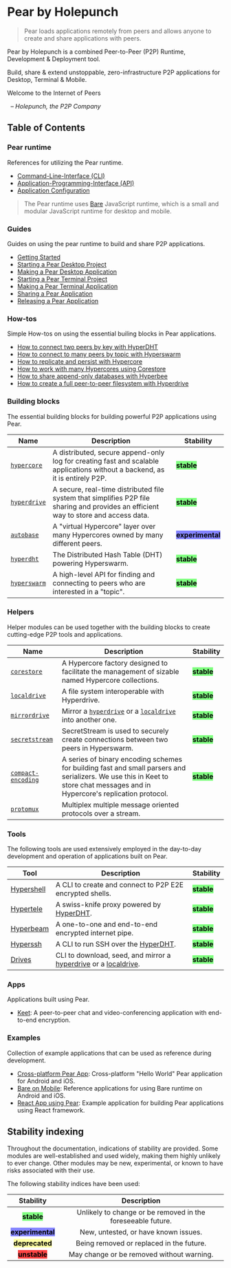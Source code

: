 # Pear by Holepunch

> Pear loads applications remotely from peers and allows anyone to create and share applications with peers.

Pear by Holepunch is a combined Peer-to-Peer (P2P) Runtime, Development & Deployment tool.

Build, share & extend unstoppable, zero-infrastructure P2P applications for Desktop, Terminal & Mobile.

Welcome to the Internet of Peers

&nbsp; _– Holepunch, the P2P Company_

## Table of Contents

### Pear runtime

References for utilizing the Pear runtime.

* [Command-Line-Interface (CLI)](./reference/cli.md)
* [Application-Programming-Interface (API)](./reference/api.md)
* [Application Configuration](./reference/configuration.md)

> The Pear runtime uses [Bare](https://github.com/holepunchto/bare) JavaScript runtime, which is a small and modular JavaScript runtime for desktop and mobile. 

### Guides

Guides on using the pear runtime to build and share P2P applications.

* [Getting Started](./guide/getting-started.md)
* [Starting a Pear Desktop Project](./guide/starting-a-pear-desktop-project.md)
* [Making a Pear Desktop Application](./guide/making-a-pear-desktop-app.md)
* [Starting a Pear Terminal Project](./guide/starting-a-pear-terminal-project.md)
* [Making a Pear Terminal Application](./guide/making-a-pear-terminal-app.md)
* [Sharing a Pear Application](./guide/sharing-a-pear-app.md)
* [Releasing a Pear Application](./guide/releasing-a-pear-app.md)

### How-tos

Simple How-tos on using the essential builing blocks in Pear applications.

* [How to connect two peers by key with HyperDHT](./howto/connect-two-peers-by-key-with-hyperdht.md)
* [How to connect to many peers by topic with Hyperswarm](./howto/connect-to-many-peers-by-topic-with-hyperswarm.md)
* [How to replicate and persist with Hypercore](./howto/replicate-and-persist-with-hypercore.md)
* [How to work with many Hypercores using Corestore](./howto/work-with-many-hypercores-using-corestore.md)
* [How to share append-only databases with Hyperbee](./howto/share-append-only-databases-with-hyperbee.md)
* [How to create a full peer-to-peer filesystem with Hyperdrive](./howto/create-a-full-peer-to-peer-filesystem-with-hyperdrive.md)

### Building blocks

The essential building blocks for building powerful P2P applications using Pear.

| Name                                           | Description                                                                                                                         | Stability                                                        |
|------------------------------------------------|-------------------------------------------------------------------------------------------------------------------------------------|------------------------------------------------------------------|
| [`hypercore`](./building-blocks/hypercore.md)  | A distributed, secure append-only log for creating fast and scalable applications without a backend, as it is entirely P2P.         | <mark style="background-color:#80ff80;">**stable**</mark>          |
| [`hyperdrive`](./building-blocks/hyperdrive.md)| A secure, real-time distributed file system that simplifies P2P file sharing and provides an efficient way to store and access data.| <mark style="background-color:#80ff80;">**stable**</mark>          |
| [`autobase`](./building-blocks/autobase.md)    | A "virtual Hypercore" layer over many Hypercores owned by many different peers.                                                     | <mark style="background-color: #8484ff;">**experimental**</mark> |
| [`hyperdht`](./building-blocks/hyperdht.md)    | The Distributed Hash Table (DHT) powering Hyperswarm.                                                                               | <mark style="background-color:#80ff80;">**stable**</mark>          |
| [`hyperswarm`](./building-blocks/hyperswarm.md)| A high-level API for finding and connecting to peers who are interested in a "topic".                                               | <mark style="background-color:#80ff80;">**stable**</mark>          |

### Helpers

Helper modules can be used together with the building blocks to create cutting-edge P2P tools and applications.

| Name                                               | Description                                                                                                                                                                 | Stability                                               |
|----------------------------------------------------|-----------------------------------------------------------------------------------------------------------------------------------------------------------------------------|---------------------------------------------------------|
| [`corestore`](./helpers/corestore.md)              | A Hypercore factory designed to facilitate the management of sizable named Hypercore collections.                                                                           | <mark style="background-color:#80ff80;">**stable**</mark> |
| [`localdrive`](./helpers/localdrive.md)            | A file system interoperable with Hyperdrive.                                                                                                                                | <mark style="background-color:#80ff80;">**stable**</mark> |
| [`mirrordrive`](./helpers/mirrordrive.md)          | Mirror a [`hyperdrive`](./building-blocks/hyperdrive.md) or a [`localdrive`](./helpers/localdrive.md) into another one.                                                     | <mark style="background-color:#80ff80;">**stable**</mark> |
| [`secretstream`](./helpers/secretstream.md)        | SecretStream is used to securely create connections between two peers in Hyperswarm.                                                                                        | <mark style="background-color:#80ff80;">**stable**</mark> |
| [`compact-encoding`](./helpers/compact-encoding.md)| A series of binary encoding schemes for building fast and small parsers and serializers. We use this in Keet to store chat messages and in Hypercore's replication protocol.| <mark style="background-color:#80ff80;">**stable**</mark> |
| [`protomux`](./helpers/protomux.md)                | Multiplex multiple message oriented protocols over a stream.                                                                                                                |                                                         |

### Tools

The following tools are used extensively employed in the day-to-day development and operation of applications built on Pear.

| Tool                               | Description                                                                                                                   | Stability                                               |
|------------------------------------|-------------------------------------------------------------------------------------------------------------------------------|---------------------------------------------------------|
| [Hypershell](./tools/hypershell.md)| A CLI to create and connect to P2P E2E encrypted shells.                                                                      | <mark style="background-color:#80ff80;">**stable**</mark> |
| [Hypertele](./tools/hypertele.md)  | A swiss-knife proxy powered by [HyperDHT](./building-blocks/hyperdht.md).                                                     | <mark style="background-color:#80ff80;">**stable**</mark> |
| [Hyperbeam](./tools/hyperbeam.md)  | A one-to-one and end-to-end encrypted internet pipe.                                                                          | <mark style="background-color:#80ff80;">**stable**</mark> |
| [Hyperssh](./tools/hyperssh.md)    | A CLI to run SSH over the [HyperDHT](./building-blocks/hyperdht.md).                                                          | <mark style="background-color:#80ff80;">**stable**</mark> |
| [Drives](./tools/drives.md)        | CLI to download, seed, and mirror a [hyperdrive](./building-blocks/hyperdrive.md) or a [localdrive](./helpers/localdrive.md). | <mark style="background-color:#80ff80;">**stable**</mark> |

### Apps

Applications built using Pear. 

- [Keet](./apps/keet.md): A peer-to-peer chat and video-conferencing application with end-to-end encryption.

### Examples

Collection of example applications that can be used as reference during development.
- [Cross-platform Pear App](./examples/cross-platform-pear-app.md): Cross-platform "Hello World" Pear application for Android and iOS.
- [Bare on Mobile](./examples/bare-on-mobile.md): Reference applications for using Bare runtime on Android and iOS.
- [React App using Pear](./examples/react-app-using-pear.md): Example application for building Pear applications using React framework.

## Stability indexing

Throughout the documentation, indications of stability are provided. Some modules are well-established and used widely, making them highly unlikely to ever change. Other modules may be new, experimental, or known to have risks associated with their use.

The following stability indices have been used:

|                           Stability                          |                         Description                         |
| :----------------------------------------------------------: | :---------------------------------------------------------: |
|    <mark style="background-color: #80ff80;">**stable**</mark>   | Unlikely to change or be removed in the foreseeable future. |
| <mark style="background-color: #8484ff;">**experimental**</mark> |             New, untested, or have known issues.            |
| <mark style="background-color: #ffffa2;">**deprecated**</mark> |           Being removed or replaced in the future.          |
|    <mark style="background-color: #ff4242;">**unstable**</mark>   |          May change or be removed without warning.          |
